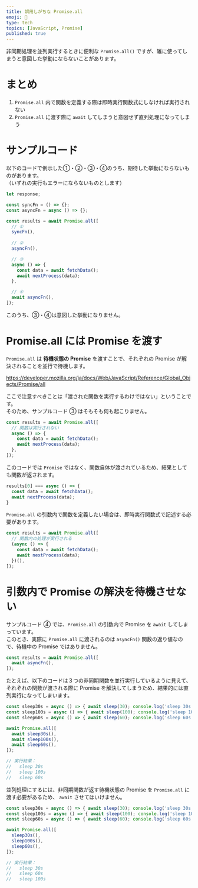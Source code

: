 ```yaml
---
title: 誤用しがちな Promise.all
emoji: 🍬
type: tech
topics: [JavaScript, Promise]
published: true
---
```


非同期処理を並列実行するときに便利な `Promise.all()` ですが、雑に使ってしまうと意図した挙動にならないことがあります。

# まとめ

1. `Promise.all` 内で関数を定義する際は即時実行関数式にしなければ実行されない
2. `Promise.all` に渡す際に `await` してしまうと意図せず直列処理になってしまう

# サンプルコード

以下のコードで例示した①・②・③・④のうち、期待した挙動にならないものがあります。  
（いずれの実行もエラーにならないものとします）

```ts
let response;

const syncFn = () => {};
const asyncFn = async () => {};

const results = await Promise.all([
  // ①
  syncFn(),
  
  // ②
  asyncFn(),

  // ③
  async () => {
    const data = await fetchData();
    await nextProcess(data);
  },

  // ④
  await asyncFn(),
]);
```

このうち、③・④は意図した挙動になりません。

# Promise.all には Promise を渡す

`Promise.all` は **待機状態の Promise** を渡すことで、それぞれの Promise が解決されることを並行で待機します。

https://developer.mozilla.org/ja/docs/Web/JavaScript/Reference/Global_Objects/Promise/all

ここで注意すべきことは「渡された関数を実行するわけではない」ということです。  
そのため、サンプルコード ③ はそもそも何も起こりません。

```ts
const results = await Promise.all([
  // 関数は実行されない
  async () => {
    const data = await fetchData();
    await nextProcess(data);
  },
]);
```

このコードでは `Promise` ではなく、関数自体が渡されているため、結果としても関数が返されます。

```ts
results[0] === async () => {
  const data = await fetchData();
  await nextProcess(data);
}
```

`Promise.all` の引数内で関数を定義したい場合は、即時実行関数式で記述する必要があります。

```ts
const results = await Promise.all([
  // 関数内の処理が実行される
  (async () => {
    const data = await fetchData();
    await nextProcess(data);
  })(),
]);
```

# 引数内で Promise の解決を待機させない

サンプルコード ④ では、`Promise.all` の引数内で Promise を `await` してしまっています。  
このとき、実際に `Promise.all` に渡されるのは `asyncFn()` 関数の返り値なので、待機中の Promise ではありません。

```ts
const results = await Promise.all([
  await asyncFn(),
]);
```

たとえば、以下のコードは３つの非同期関数を並行実行しているように見えて、それぞれの関数が渡される際に Promise を解決してしまうため、結果的には直列実行になってしまいます。

```ts
const sleep30s = async () => { await sleep(30); console.log('sleep 30s'); };
const sleep100s = async () => { await sleep(100); console.log('sleep 100s'); };
const sleep60s = async () => { await sleep(60); console.log('sleep 60s'); };

await Promise.all([
  await sleep30s(),
  await sleep100s(),
  await sleep60s(),
]);

// 実行結果：
//   sleep 30s
//   sleep 100s
//   sleep 60s
```

並列処理にするには、非同期関数が返す待機状態の Promise を `Promise.all` に渡す必要があるため、 `await` させてはいけません。

```ts
const sleep30s = async () => { await sleep(30); console.log('sleep 30s'); };
const sleep100s = async () => { await sleep(100); console.log('sleep 100s'); };
const sleep60s = async () => { await sleep(60); console.log('sleep 60s'); };

await Promise.all([
  sleep30s(),
  sleep100s(),
  sleep60s(),
]);

// 実行結果：
//   sleep 30s
//   sleep 60s
//   sleep 100s
```
